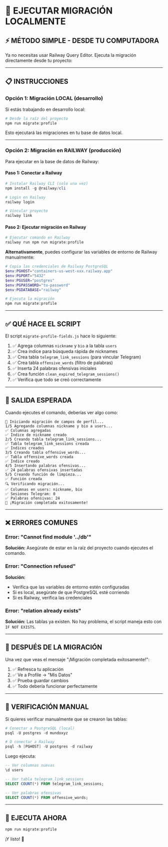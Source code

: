 # 🚀 EJECUTAR MIGRACIÓN LOCALMENTE

## ⚡ MÉTODO SIMPLE - DESDE TU COMPUTADORA

Ya no necesitas usar Railway Query Editor. Ejecuta la migración directamente desde tu proyecto:

---

## 📋 **INSTRUCCIONES**

### **Opción 1: Migración LOCAL (desarrollo)**

Si estás trabajando en desarrollo local:

```powershell
# Desde la raíz del proyecto
npm run migrate:profile
```

Esto ejecutará las migraciones en tu base de datos local.

---

### **Opción 2: Migración en RAILWAY (producción)**

Para ejecutar en la base de datos de Railway:

#### **Paso 1: Conectar a Railway**

```powershell
# Instalar Railway CLI (solo una vez)
npm install -g @railway/cli

# Login en Railway
railway login

# Vincular proyecto
railway link
```

#### **Paso 2: Ejecutar migración en Railway**

```powershell
# Ejecutar comando en Railway
railway run npm run migrate:profile
```

**Alternativamente**, puedes configurar las variables de entorno de Railway manualmente:

```powershell
# Copia las credenciales de Railway PostgreSQL
$env:PGHOST="containers-us-west-xxx.railway.app"
$env:PGPORT="5432"
$env:PGUSER="postgres"
$env:PGPASSWORD="tu-password"
$env:PGDATABASE="railway"

# Ejecuta la migración
npm run migrate:profile
```

---

## ✅ **QUÉ HACE EL SCRIPT**

El script `migrate-profile-fields.js` hace lo siguiente:

1. ✅ Agrega columnas `nickname` y `bio` a la tabla `users`
2. ✅ Crea índice para búsqueda rápida de nicknames
3. ✅ Crea tabla `telegram_link_sessions` (para vincular Telegram)
4. ✅ Crea tabla `offensive_words` (filtro de palabras)
5. ✅ Inserta 24 palabras ofensivas iniciales
6. ✅ Crea función `clean_expired_telegram_sessions()`
7. ✅ Verifica que todo se creó correctamente

---

## 📝 **SALIDA ESPERADA**

Cuando ejecutes el comando, deberías ver algo como:

```
🚀 Iniciando migración de campos de perfil...
1/5 Agregando columnas nickname y bio a users...
✅ Columnas agregadas
✅ Índice de nickname creado
2/5 Creando tabla telegram_link_sessions...
✅ Tabla telegram_link_sessions creada
✅ Índices creados
3/5 Creando tabla offensive_words...
✅ Tabla offensive_words creada
✅ Índice creado
4/5 Insertando palabras ofensivas...
✅ 24 palabras ofensivas insertadas
5/5 Creando función de limpieza...
✅ Función creada
🔍 Verificando migración...
✅ Columnas en users: nickname, bio
✅ Sesiones Telegram: 0
✅ Palabras ofensivas: 24
🎉 ¡Migración completada exitosamente!
```

---

## ❌ **ERRORES COMUNES**

### **Error: "Cannot find module '../db'"**
**Solución:** Asegúrate de estar en la raíz del proyecto cuando ejecutes el comando.

### **Error: "Connection refused"**
**Solución:** 
- Verifica que las variables de entorno estén configuradas
- Si es local, asegúrate de que PostgreSQL esté corriendo
- Si es Railway, verifica las credenciales

### **Error: "relation already exists"**
**Solución:** Las tablas ya existen. No hay problema, el script maneja esto con `IF NOT EXISTS`.

---

## 🎯 **DESPUÉS DE LA MIGRACIÓN**

Una vez que veas el mensaje "¡Migración completada exitosamente!":

1. ✅ Refresca tu aplicación
2. ✅ Ve a Profile → "Mis Datos"
3. ✅ Prueba guardar cambios
4. ✅ Todo debería funcionar perfectamente

---

## 🔧 **VERIFICACIÓN MANUAL**

Si quieres verificar manualmente que se crearon las tablas:

```powershell
# Conectar a PostgreSQL (local)
psql -U postgres -d mundoxyz

# O conectar a Railway
psql -h [PGHOST] -U postgres -d railway
```

Luego ejecuta:

```sql
-- Ver columnas nuevas
\d users

-- Ver tabla telegram_link_sessions
SELECT COUNT(*) FROM telegram_link_sessions;

-- Ver palabras ofensivas
SELECT COUNT(*) FROM offensive_words;
```

---

## 🚀 **EJECUTA AHORA**

```powershell
npm run migrate:profile
```

¡Y listo! 🎉

